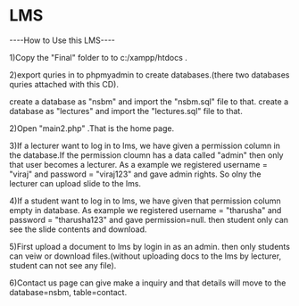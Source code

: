 # LMS
----How to Use this LMS----


1)Copy the "Final" folder to to c:/xampp/htdocs .

2)export quries in to phpmyadmin to create databases.(there two databases quries attached with this CD).

create a database as "nsbm" and import the "nsbm.sql" file to that.
create a database as "lectures" and import the "lectures.sql" file to that.

2)Open "main2.php" .That is the home page.

3)If a lecturer want to log in to lms, we have given a permission column in the database.If 
the permission cloumn has a data called "admin" then only that user becomes a lecturer. 
As a example we registered username = "viraj" and password = "viraj123" and gave admin rights. 
So olny the lecturer can upload slide to the lms.

4)If a student want to log in to lms, we have given that permission column empty in database.
As example we registered username = "tharusha" and password = "tharusha123" and gave permission=null.
then student only can see the slide contents and download.

5)First upload a document to lms by login in as an admin. then only students can veiw or download
files.(without uploading docs to the lms by lecturer, student can not see any file).

6)Contact us page can give make a inquiry and that details will move to the database=nsbm, 
table=contact.
